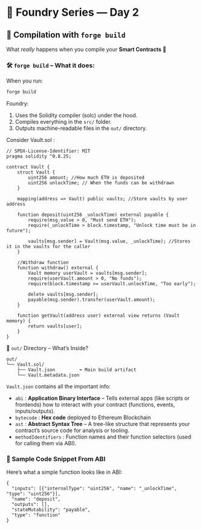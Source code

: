 # 🧪 Foundry Series — Day 2

## 🔨 Compilation with `forge build`

What *really* happens when you compile your **Smart Contracts** 🤔

### 🛠 `forge build` – What it does:

When you run: 

```bash
forge build
```

Foundry:

1. Uses the Solidity compiler (solc) under the hood.
2. Compiles everything in the `src/` folder.
3. Outputs machine-readable files in the `out/` directory.

Consider Vault.sol :

```
// SPDX-License-Identifier: MIT
pragma solidity ^0.8.25;

contract Vault {
    struct Vault {
        uint256 amount; //How much ETH is deposited
        uint256 unlockTime; // When the funds can be withdrawn
    }

    mapping(address => Vault) public vaults; //Store vaults by user address

    function deposit(uint256 _unlockTime) external payable {
        require(msg.value > 0, "Must send ETH");
        require(_unlockTime > block.timestamp, "Unlock time must be in future");

        vaults[msg.sender] = Vault(msg.value, _unlockTime); //Stores it in the vaults for the caller
    }

    //Withdraw function
    function withdraw() external {
        Vault memory userVault = vaults[msg.sender];
        require(userVault.amount > 0, "No funds");
        require(block.timestamp >= userVault.unlockTime, "Too early");

        delete vaults[msg.sender];
        payable(msg.sender).transfer(userVault.amount);
    }

    function getVault(address user) external view returns (Vault memory) {
        return vaults[user];
    }
}
```

📂 `out/` Directory – What’s Inside?

```
out/
└── Vault.sol/
    ├── Vault.json         ⬅️ Main build artifact
    └── Vault.metadata.json
```

`Vault.json` contains all the important info:

- `abi` : **Application Binary Interface** – Tells external apps (like scripts or frontends) how to interact with your contract (functions, events, inputs/outputs).
- `bytecode` : **Hex code** deployed to Ethereum Blockchain
- `ast` : **Abstract Syntax Tree** – A tree-like structure that represents your contract’s source code for analysis or tooling.
- `methodIdentifiers` : Function names and their function selectors (used for calling them via ABI).

### 🧪 Sample Code Snippet From ABI
Here’s what a simple function looks like in ABI:

```
{
  "inputs": [{"internalType": "uint256", "name": "_unlockTime", "type": "uint256"}],
  "name": "deposit",
  "outputs": [],
  "stateMutability": "payable",
  "type": "function"
}
```
